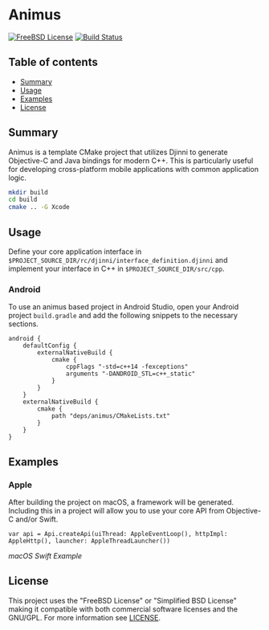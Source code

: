 # Animus

[![FreeBSD License](https://img.shields.io/:license-freebsd-red.svg)](https://github.com/sgerbino/table/blob/master/COPYING.txt)
[![Build Status](https://travis-ci.org/sgerbino/animus.svg?branch=master)](https://travis-ci.org/sgerbino/animus)
<!-- 
 [![Build Status](https://ci.appveyor.com/api/projects/status/g719foxpitcnas2s/branch/master?svg=true)](https://ci.appveyor.com/project/sgerbino/table)
 [![Coverity Status](https://scan.coverity.com/projects/7249/badge.svg)](https://scan.coverity.com/projects/sgerbino-table)
-->

## Table of contents

- [Summary](#summary)
- [Usage](#usage)
- [Examples](#examples)
- [License](#license)

## Summary

Animus is a template CMake project that utilizes Djinni to generate Objective-C and Java bindings for modern C++. This is particularly useful for developing cross-platform mobile applications with common application logic.

```bash
mkdir build
cd build
cmake .. -G Xcode
```

## Usage

Define your core application interface in ```$PROJECT_SOURCE_DIR/rc/djinni/interface_definition.djinni``` and implement your interface in C++ in ```$PROJECT_SOURCE_DIR/src/cpp```.

### Android

To use an animus based project in Android Studio, open your Android project ```build.gradle``` and add the following snippets to the necessary sections.

```
android {
    defaultConfig {
        externalNativeBuild {
            cmake {
                cppFlags "-std=c++14 -fexceptions"
                arguments "-DANDROID_STL=c++_static"
            }
        }
    }
    externalNativeBuild {
        cmake {
            path "deps/animus/CMakeLists.txt"
        }
    }
}
```

## Examples

### Apple

After building the project on macOS, a framework will be generated. Including this in a project will allow you to use your core API from Objective-C and/or Swift.

```
var api = Api.createApi(uiThread: AppleEventLoop(), httpImpl: AppleHttp(), launcher: AppleThreadLauncher())
```
*macOS Swift Example*

## License

This project uses the "FreeBSD License" or "Simplified BSD License" making it
compatible with both commercial software licenses and the GNU/GPL. For more
information see [LICENSE](https://github.com/sgerbino/table/blob/master/LICENSE).
